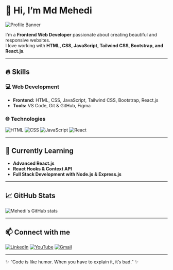 # 👋 Hi, I’m Md Mehedi

![Profile Banner](https://img.shields.io/badge/Welcome-To-My-Profile-blue?style=for-the-badge&logo=github)

I'm a **Frontend Web Developer** passionate about creating beautiful and responsive websites.  
I love working with **HTML, CSS, JavaScript, Tailwind CSS, Bootstrap, and React.js**.  

---

## 🔥 Skills

### 💻 Web Development
- **Frontend:** HTML, CSS, JavaScript, Tailwind CSS, Bootstrap, React.js  
- **Tools:** VS Code, Git & GitHub, Figma  

### 🌐 Technologies
![HTML](https://img.shields.io/badge/HTML5-E34F26?style=for-the-badge&logo=html5&logoColor=white)
![CSS](https://img.shields.io/badge/CSS3-1572B6?style=for-the-badge&logo=css3&logoColor=white)
![JavaScript](https://img.shields.io/badge/JavaScript-F7DF1E?style=for-the-badge&logo=javascript&logoColor=black)
![React](https://img.shields.io/badge/React-61DAFB?style=for-the-badge&logo=react&logoColor=black)

---

## 🌱 Currently Learning
- **Advanced React.js**
- **React Hooks & Context API**
- **Full Stack Development with Node.js & Express.js**

---

## 📈 GitHub Stats
![Mehedi's GitHub stats](https://github-readme-stats.vercel.app/api?username=YourUsername&show_icons=true&theme=radical)

---

## 📫 Connect with me
[![LinkedIn](https://img.shields.io/badge/LinkedIn-Mehedi-blue?style=for-the-badge&logo=linkedin)](https://linkedin.com/in/YourLinkedIn)
[![YouTube](https://img.shields.io/badge/YouTube-Tech%20with%20Monir-red?style=for-the-badge&logo=youtube)](https://www.youtube.com/@TechwithMonirofficial)
[![Gmail](https://img.shields.io/badge/Gmail-Mehedi@gmail.com-c14438?style=for-the-badge&logo=gmail&logoColor=white)](mailto:YourEmail@gmail.com)

---

✨ “Code is like humor. When you have to explain it, it’s bad.” ✨

